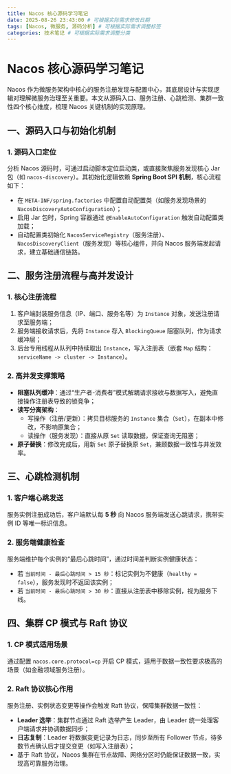 ```yaml
---
title: Nacos 核心源码学习笔记
date: 2025-08-26 23:43:00 # 可根据实际需求修改日期
tags: [Nacos, 微服务, 源码分析] # 可根据实际需求调整标签
categories: 技术笔记 # 可根据实际需求调整分类
---
```


# Nacos 核心源码学习笔记

Nacos 作为微服务架构中核心的服务注册发现与配置中心，其底层设计与实现逻辑对理解微服务治理至关重要。本文从源码入口、服务注册、心跳检测、集群一致性四个核心维度，梳理 Nacos 关键机制的实现原理。


## 一、源码入口与初始化机制

### 1. 源码入口定位
分析 Nacos 源码时，可通过启动脚本定位启动类，或直接聚焦服务发现核心 Jar 包（如 `nacos-discovery`）。其初始化逻辑依赖 **Spring Boot SPI 机制**，核心流程如下：
- 在 `META-INF/spring.factories` 中配置自动配置类（如服务发现场景的 `NacosDiscoveryAutoConfiguration`）；
- 启用 Jar 包时，Spring 容器通过 `@EnableAutoConfiguration` 触发自动配置类加载；
- 自动配置类初始化 `NacosServiceRegistry`（服务注册）、`NacosDiscoveryClient`（服务发现）等核心组件，并向 Nacos 服务端发起请求，建立基础通信链路。


## 二、服务注册流程与高并发设计

### 1. 核心注册流程
1. 客户端封装服务信息（IP、端口、服务名等）为 `Instance` 对象，发送注册请求至服务端；
2. 服务端接收请求后，先将 `Instance` 存入 `BlockingQueue` 阻塞队列，作为请求缓冲层；
3. 后台专用线程从队列中持续取出 `Instance`，写入注册表（嵌套 `Map` 结构：`serviceName -> cluster -> Instance`）。

### 2. 高并发支撑策略
- **阻塞队列缓冲**：通过“生产者-消费者”模式解耦请求接收与数据写入，避免直接操作注册表导致的锁竞争；
- **读写分离架构**：
  - 写操作（注册/更新）：拷贝目标服务的 `Instance` 集合（`Set`），在副本中修改，不影响原集合；
  - 读操作（服务发现）：直接从原 `Set` 读取数据，保证查询无阻塞；
- **原子替换**：修改完成后，用新 `Set` 原子替换原 `Set`，兼顾数据一致性与并发效率。


## 三、心跳检测机制

### 1. 客户端心跳发送
服务实例注册成功后，客户端默认每 **5 秒** 向 Nacos 服务端发送心跳请求，携带实例 ID 等唯一标识信息。

### 2. 服务端健康检查
服务端维护每个实例的“最后心跳时间”，通过时间差判断实例健康状态：
- 若 `当前时间 - 最后心跳时间 > 15 秒`：标记实例为不健康（`healthy = false`），服务发现时不返回该实例；
- 若 `当前时间 - 最后心跳时间 > 30 秒`：直接从注册表中移除实例，视为服务下线。


## 四、集群 CP 模式与 Raft 协议

### 1. CP 模式适用场景
通过配置 `nacos.core.protocol=cp` 开启 CP 模式，适用于数据一致性要求极高的场景（如金融领域服务注册）。

### 2. Raft 协议核心作用
服务注册、实例状态变更等操作会触发 Raft 协议，保障集群数据一致性：
- **Leader 选举**：集群节点通过 Raft 选举产生 Leader，由 Leader 统一处理客户端请求并协调数据同步；
- **日志复制**：Leader 将数据变更记录为日志，同步至所有 Follower 节点，待多数节点确认后才提交变更（如写入注册表）；
- 基于 Raft 协议，Nacos 集群在节点故障、网络分区时仍能保证数据一致，实现高可靠服务治理。
